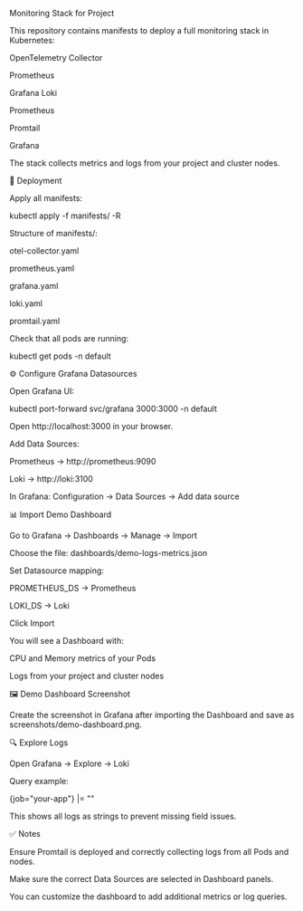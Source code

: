 Monitoring Stack for Project

This repository contains manifests to deploy a full monitoring stack in Kubernetes:

OpenTelemetry Collector

Prometheus

Grafana Loki

Prometheus

Promtail

Grafana

The stack collects metrics and logs from your project and cluster nodes.

🚀 Deployment

Apply all manifests:

kubectl apply -f manifests/ -R


Structure of manifests/:

otel-collector.yaml

prometheus.yaml

grafana.yaml

loki.yaml

promtail.yaml

Check that all pods are running:

kubectl get pods -n default

⚙️ Configure Grafana Datasources

Open Grafana UI:

kubectl port-forward svc/grafana 3000:3000 -n default


Open http://localhost:3000
 in your browser.

Add Data Sources:

Prometheus → http://prometheus:9090

Loki → http://loki:3100

In Grafana: Configuration → Data Sources → Add data source

📊 Import Demo Dashboard

Go to Grafana → Dashboards → Manage → Import

Choose the file: dashboards/demo-logs-metrics.json

Set Datasource mapping:

PROMETHEUS_DS → Prometheus

LOKI_DS → Loki

Click Import

You will see a Dashboard with:

CPU and Memory metrics of your Pods

Logs from your project and cluster nodes

🖼️ Demo Dashboard Screenshot

Create the screenshot in Grafana after importing the Dashboard and save as screenshots/demo-dashboard.png.

🔍 Explore Logs

Open Grafana → Explore → Loki

Query example:

{job="your-app"} |= ""


This shows all logs as strings to prevent missing field issues.

✅ Notes

Ensure Promtail is deployed and correctly collecting logs from all Pods and nodes.

Make sure the correct Data Sources are selected in Dashboard panels.

You can customize the dashboard to add additional metrics or log queries.
